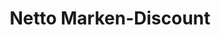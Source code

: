 ---
title: "Netto Marken-Discount"
url: /neuss/netto-marken-discount-am-hagelkreuz/
shop: Supermarkt
---
